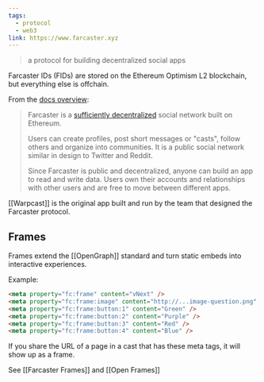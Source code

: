 ```yaml
---
tags:
  - protocol
  - web3
link: https://www.farcaster.xyz
---
```

> a protocol for building decentralized social apps

Farcaster IDs (FIDs) are stored on the Ethereum Optimism L2 blockchain, but everything else is offchain. 

From the [docs overview](https://docs.farcaster.xyz/learn/what-is-farcaster/overview):

> Farcaster is a [sufficiently decentralized](https://www.varunsrinivasan.com/2022/01/11/sufficient-decentralization-for-social-networks) social network built on Ethereum.
> 
> Users can create profiles, post short messages or "casts", follow others and organize into communities. It is a public social network similar in design to Twitter and Reddit.
> 
> Since Farcaster is public and decentralized, anyone can build an app to read and write data. Users own their accounts and relationships with other users and are free to move between different apps.

[[Warpcast]] is the original app built and run by the team that designed the Farcaster protocol. 
## Frames

Frames extend the [[OpenGraph]] standard and turn static embeds into interactive experiences. 

Example:

```html
<meta property="fc:frame" content="vNext" />
<meta property="fc:frame:image" content="http://...image-question.png" />
<meta property="fc:frame:button:1" content="Green" />
<meta property="fc:frame:button:2" content="Purple" />
<meta property="fc:frame:button:3" content="Red" />
<meta property="fc:frame:button:4" content="Blue" />
```

If you share the URL of a page in a cast that has these meta tags, it will show up as a frame. 

See [[Farcaster Frames]] and [[Open Frames]]